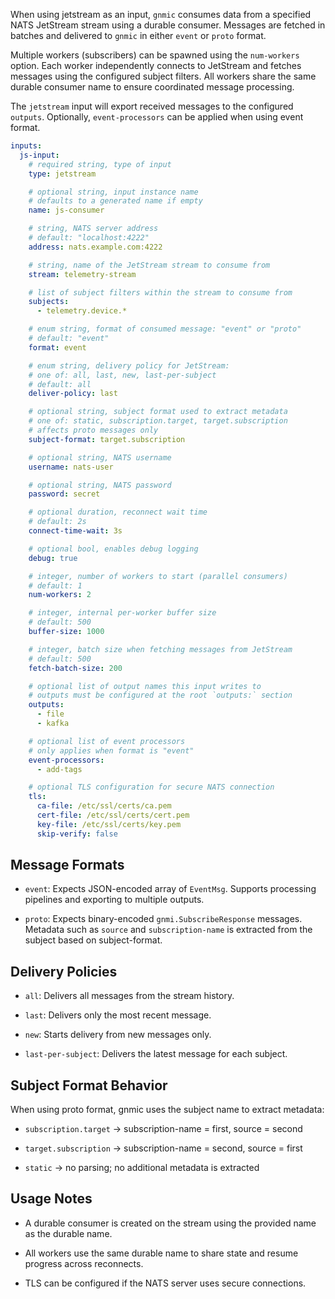 When using jetstream as an input, `gnmic` consumes data from a specified NATS JetStream stream using a durable consumer. Messages are fetched in batches and delivered to `gnmic` in either `event` or `proto` format.

Multiple workers (subscribers) can be spawned using the `num-workers` option. Each worker independently connects to JetStream and fetches messages using the configured subject filters. All workers share the same durable consumer name to ensure coordinated message processing.

The `jetstream` input will export received messages to the configured `outputs`. Optionally, `event-processors` can be applied when using event format.

```yaml
inputs:
  js-input:
    # required string, type of input
    type: jetstream

    # optional string, input instance name
    # defaults to a generated name if empty
    name: js-consumer

    # string, NATS server address
    # default: "localhost:4222"
    address: nats.example.com:4222

    # string, name of the JetStream stream to consume from
    stream: telemetry-stream

    # list of subject filters within the stream to consume from
    subjects:
      - telemetry.device.*

    # enum string, format of consumed message: "event" or "proto"
    # default: "event"
    format: event

    # enum string, delivery policy for JetStream:
    # one of: all, last, new, last-per-subject
    # default: all
    deliver-policy: last

    # optional string, subject format used to extract metadata
    # one of: static, subscription.target, target.subscription
    # affects proto messages only
    subject-format: target.subscription

    # optional string, NATS username
    username: nats-user

    # optional string, NATS password
    password: secret

    # optional duration, reconnect wait time
    # default: 2s
    connect-time-wait: 3s

    # optional bool, enables debug logging
    debug: true

    # integer, number of workers to start (parallel consumers)
    # default: 1
    num-workers: 2

    # integer, internal per-worker buffer size
    # default: 500
    buffer-size: 1000

    # integer, batch size when fetching messages from JetStream
    # default: 500
    fetch-batch-size: 200

    # optional list of output names this input writes to
    # outputs must be configured at the root `outputs:` section
    outputs:
      - file
      - kafka

    # optional list of event processors
    # only applies when format is "event"
    event-processors:
      - add-tags

    # optional TLS configuration for secure NATS connection
    tls:
      ca-file: /etc/ssl/certs/ca.pem
      cert-file: /etc/ssl/certs/cert.pem
      key-file: /etc/ssl/certs/key.pem
      skip-verify: false
```

## Message Formats


- `event`: Expects JSON-encoded array of `EventMsg`. Supports processing pipelines and exporting to multiple outputs.

- `proto`: Expects binary-encoded `gnmi.SubscribeResponse` messages. Metadata such as `source` and `subscription-name` is extracted from the subject based on subject-format.

## Delivery Policies

- `all`: Delivers all messages from the stream history.

- `last`: Delivers only the most recent message.

- `new`: Starts delivery from new messages only.

- `last-per-subject`: Delivers the latest message for each subject.


## Subject Format Behavior

When using proto format, gnmic uses the subject name to extract metadata:

- `subscription.target` → subscription-name = first, source = second

- `target.subscription` → subscription-name = second, source = first

- `static` → no parsing; no additional metadata is extracted


## Usage Notes

- A durable consumer is created on the stream using the provided name as the durable name.

- All workers use the same durable name to share state and resume progress across reconnects.

- TLS can be configured if the NATS server uses secure connections.


